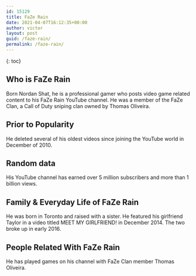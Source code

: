 ```yaml
---
id: 15129
title: FaZe Rain
date: 2021-04-07T16:12:35+00:00
author: victor
layout: post
guid: /faze-rain/
permalink: /faze-rain/
---
```



{: toc}


## Who is FaZe Rain



Born Nordan Shat, he is a professional gamer who posts video game related content to his FaZe Rain YouTube channel. He was a member of the FaZe Clan, a Call of Duty sniping clan owned by Thomas Oliveira. 

                
                
                
## Prior to Popularity



He deleted several of his oldest videos since joining the YouTube world in December of 2010. 

                
                
                
## Random data



His YouTube channel has earned over 5 million subscribers and more than 1 billion views.  

                
                
                
## Family & Everyday Life of FaZe Rain



He was born in Toronto and raised with a sister. He featured his girlfriend Taylor in a video titled MEET MY GIRLFRIEND! in December 2014. The two broke up in early 2016. 

                
                
                
## People Related With FaZe Rain



He has played games on his channel with FaZe Clan member Thomas Oliveira. 

                
              
            
          
          
          